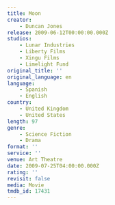 ```yaml
---
title: Moon
creator:
    - Duncan Jones
release: 2009-06-12T00:00:00.000Z
studios:
    - Lunar Industries
    - Liberty Films
    - Xingu Films
    - Limelight Fund
original_title: ''
original_language: en
language:
    - Spanish
    - English
country:
    - United Kingdom
    - United States
length: 97
genre:
    - Science Fiction
    - Drama
format: ''
service: ''
venue: Art Theatre
date: 2009-07-25T04:00:00.000Z
rating: ''
revisit: false
media: Movie
tmdb_id: 17431
---
```



